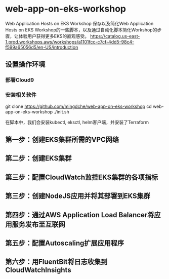 # web-app-on-eks-workshop
Web Application Hosts on EKS Workshop
保存以及简化Web Application Hosts on EKS Workshop的一些脚本，以及通过自动化脚本简化Workshop的步骤，让体验用户获得更多EKS的直观感受。
https://catalog.us-east-1.prod.workshops.aws/workshops/a1101fcc-c7cf-4dd5-98c4-f599a65056d5/en-US/introduction

## 设置操作环境
### 部署Cloud9

### 安装相关软件
git clone https://github.com/mingdche/web-app-on-eks-workshop
cd web-app-on-eks-workshop
./init.sh

在脚本中，我们会安装kubectl, eksctl, helm客户端，并安装了Terraform

## 第一步：创建EKS集群所需的VPC网络

## 第二步：创建EKS集群

## 第三步：配置CloudWatch监控EKS集群的各项指标

## 第三步：创建NodeJS应用并将其部署到EKS集群

## 第四步：通过AWS Application Load Balancer将应用服务发布至互联网

## 第五步：配置Autoscaling扩展应用程序

## 第六步：用FluentBit将日志收集到CloudWatchInsights

